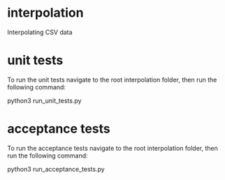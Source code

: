 # interpolation
Interpolating CSV data

# unit tests
To run the unit tests navigate to the root interpolation folder, then run the following command:

python3 run_unit_tests.py

# acceptance tests
To run the acceptance tests navigate to the root interpolation folder, then run the following command:

python3 run_acceptance_tests.py
